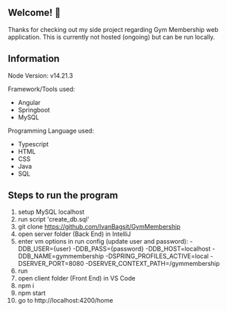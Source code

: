 ## Welcome! 👋

Thanks for checking out my side project regarding Gym Membership web application. This is currently not hosted (ongoing) but can be run locally.

## Information

Node Version: v14.21.3

Framework/Tools used:

-   Angular
-   Springboot
-   MySQL

Programming Language used:

-   Typescript
-   HTML
-   CSS
-   Java
-   SQL

## Steps to run the program

1. setup MySQL localhost
2. run script 'create_db.sql'
3. git clone https://github.com/IvanBagsit/GymMembership
4. open server folder (Back End) in IntelliJ
5. enter vm options in run config (update user and password):
   -DDB_USER={user}
   -DDB_PASS={password}
   -DDB_HOST=localhost
   -DDB_NAME=gymmembership
   -DSPRING_PROFILES_ACTIVE=local
   -DSERVER_PORT=8080
   -DSERVER_CONTEXT_PATH=/gymmembership
6. run
7. open client folder (Front End) in VS Code
8. npm i
9. npm start
10. go to http://localhost:4200/home
